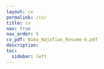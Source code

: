 ```yaml
---
layout: cv
permalink: /cv/
title: cv
nav: true
nav_order: 5
cv_pdf: Nima_Najafian_Resume-6.pdf
description: 
toc:
  sidebar: left
---
```


